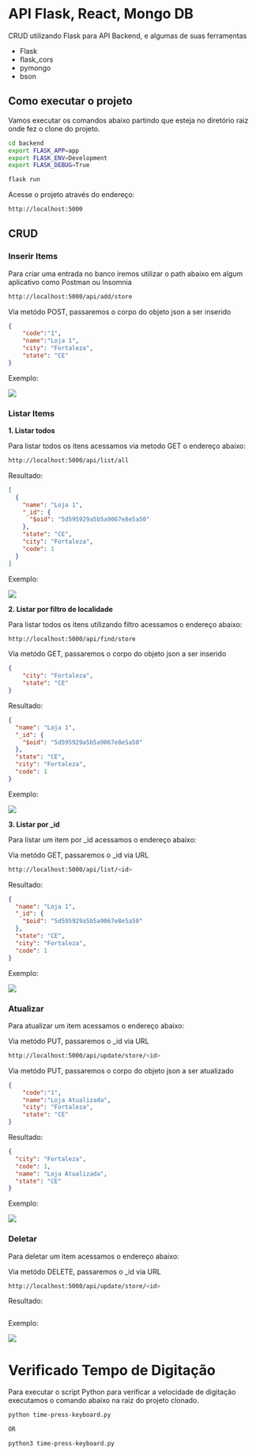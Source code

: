 # API Flask, React, Mongo DB

CRUD utilizando Flask para API Backend, e algumas de suas ferramentas

- Flask
- flask_cors
- pymongo
- bson

## Como executar o projeto

Vamos executar os comandos abaixo partindo que esteja no diretório raiz onde fez o clone do projeto.

```sh
cd backend
export FLASK_APP=app
export FLASK_ENV=Development
export FLASK_DEBUG=True

flask run
```

Acesse o projeto através do endereço:
```sh
http://localhost:5000
```

## CRUD

### Inserir Items

Para criar uma entrada no banco iremos utilizar o path abaixo em algum aplicativo como Postman ou Insomnia

```sh
http://localhost:5000/api/add/store
```

Via metódo POST, passaremos o corpo do objeto json a ser inserido
```json
{
	"code":"1",
	"name":"Loja 1",
	"city": "Fortaleza",
	"state": "CE"
}
```

Exemplo:

![](./images/add-store.png)

### Listar Items

**1. Listar todos**

Para listar todos os itens acessamos via metodo GET o endereço abaixo:

```sh
http://localhost:5000/api/list/all
```

Resultado:

```json
[
  {
    "name": "Loja 1",
    "_id": {
      "$oid": "5d595929a5b5a9067e8e5a50"
    },
    "state": "CE",
    "city": "Fortaleza",
    "code": 1
  }
]
```

Exemplo:

![](./images/list-all.png)

**2. Listar por filtro de localidade**

Para listar todos os itens utilizando filtro acessamos o endereço abaixo:

```sh
http://localhost:5000/api/find/store
```

Via metódo GET, passaremos o corpo do objeto json a ser inserido
```json
{
	"city": "Fortaleza",
	"state": "CE"
}
```
Resultado:
```json
{
  "name": "Loja 1",
  "_id": {
    "$oid": "5d595929a5b5a9067e8e5a50"
  },
  "state": "CE",
  "city": "Fortaleza",
  "code": 1
}
```

Exemplo:

![](./images/find-by-filter.png)

**3. Listar por _id**

Para listar um item por _id acessamos o endereço abaixo:

Via metódo GET, passaremos o _id via URL
```sh
http://localhost:5000/api/list/<id>
```
Resultado:

```json
{
  "name": "Loja 1",
  "_id": {
    "$oid": "5d595929a5b5a9067e8e5a50"
  },
  "state": "CE",
  "city": "Fortaleza",
  "code": 1
}
```

Exemplo:

![](./images/find-by-id.png)


### Atualizar

Para atualizar um item acessamos o endereço abaixo:

Via metódo PUT, passaremos o _id via URL
```sh
http://localhost:5000/api/update/store/<id>
```

Via metódo PUT, passaremos o corpo do objeto json a ser atualizado
```json
{
	"code":"1",
	"name":"Loja Atualizada",
	"city": "Fortaleza",
	"state": "CE"
}
```

Resultado:

```json
{
  "city": "Fortaleza",
  "code": 1,
  "name": "Loja Atualizada",
  "state": "CE"
}
```

Exemplo:

![](./images/update-item.png)


### Deletar

Para deletar um item acessamos o endereço abaixo:

Via metódo DELETE, passaremos o _id via URL
```sh
http://localhost:5000/api/update/store/<id>
```
Resultado:

```json

``` 

Exemplo:

![](./images/delete-item.png)


# Verificado Tempo de Digitação

Para executar o script Python para verificar a velocidade de digitação executamos o comando abaixo na raiz do projeto clonado.

```sh
python time-press-keyboard.py

OR

python3 time-press-keyboard.py
```